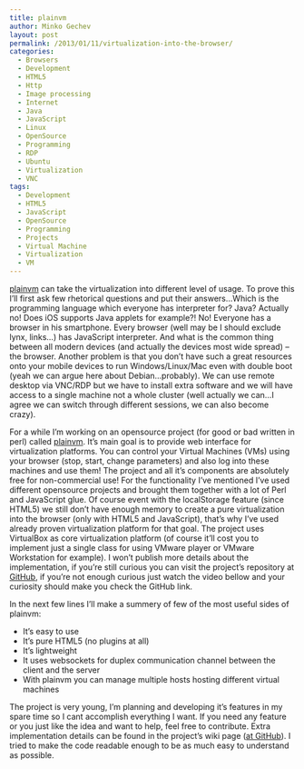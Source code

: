 ```yaml
---
title: plainvm
author: Minko Gechev
layout: post
permalink: /2013/01/11/virtualization-into-the-browser/
categories:
  - Browsers
  - Development
  - HTML5
  - Http
  - Image processing
  - Internet
  - Java
  - JavaScript
  - Linux
  - OpenSource
  - Programming
  - RDP
  - Ubuntu
  - Virtualization
  - VNC
tags:
  - Development
  - HTML5
  - JavaScript
  - OpenSource
  - Programming
  - Projects
  - Virtual Machine
  - Virtualization
  - VM
---
```


<a href="http://plainvm.mgechev.com/" target="_blank">plainvm</a> can take the virtualization into different level of usage. To prove this I&#8217;ll first ask few rhetorical questions and put their answers&#8230;Which is the programming language which everyone has interpreter for? Java? Actually no! Does iOS supports Java applets for example?! No! Everyone has a browser in his smartphone. Every browser (well may be I should exclude lynx, links&#8230;) has JavaScript interpreter. And what is the common thing between all modern devices (and actually the devices most wide spread) &#8211; the browser. Another problem is that you don&#8217;t have such a great resources onto your mobile devices to run Windows/Linux/Mac even with double boot (yeah we can argue here about Debian&#8230;probably). We can use remote desktop via VNC/RDP but we have to install extra software and we will have access to a single machine not a whole cluster (well actually we can&#8230;I agree we can switch through different sessions, we can also become crazy).

For a while I&#8217;m working on an opensource project (for good or bad written in perl) called <a href="http://plainvm.mgechev.com/" title="plainvm" target="_blank">plainvm</a>. It&#8217;s main goal is to provide web interface for virtualization platforms. You can control your Virtual Machines (VMs) using your browser (stop, start, change parameters) and also log into these machines and use them! The project and all it&#8217;s components are absolutely free for non-commercial use! For the functionality I&#8217;ve mentioned I&#8217;ve used different opensource projects and brought them together with a lot of Perl and JavaScript glue. Of course event with the localStorage feature (since HTML5) we still don&#8217;t have enough memory to create a pure virtualization into the browser (only with HTML5 and JavaScript), that&#8217;s why I&#8217;ve used already proven virtualization platform for that goal. The project uses VirtualBox as core virtualization platform (of course it&#8217;ll cost you to implement just a single class for using VMware player or VMware Workstation for example). I won&#8217;t publish more details about the implementation, if you&#8217;re still curious you can visit the project&#8217;s repository at <a title="plainvm @ github" href="https://github.com/mgechev/plainvm" target="_blank">GitHub</a>, if you&#8217;re not enough curious just watch the video bellow and your curiosity should make you check the GitHub link.



In the next few lines I&#8217;ll make a summery of few of the most useful sides of plainvm:

*   It&#8217;s easy to use
*   It&#8217;s pure HTML5 (no plugins at all)
*   It&#8217;s lightweight
*   It uses websockets for duplex communication channel between the client and the server
*   With plainvm you can manage multiple hosts hosting different virtual machines

The project is very young, I&#8217;m planning and developing it&#8217;s features in my spare time so I cant accomplish everything I want. If you need any feature or you just like the idea and want to help, feel free to contribute. Extra implementation details can be found in the project&#8217;s wiki page (<a href="https://github.com/mgechev/plainvm/wiki" title="Wiki" target="_blank">at GitHub</a>). I tried to make the code readable enough to be as much easy to understand as possible.